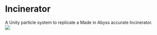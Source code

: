 # Incinerator
A Unity particle system to replicate a Made in Abyss accurate Incinerator.
![]([https://github.com/LastationVRChat/Incinerator/assets/127351439/2160b8f6-5dcf-4180-a8b3-a6fe90ee150c](https://github.com/LastationVRChat/Incinerator/blob/main/Recording%202023-05-05%20at%2022.35.11.gif))
